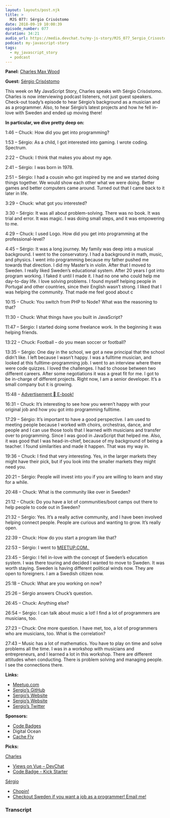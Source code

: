 ```yaml
---
layout: layouts/post.njk
title: >
  MJS 077: Sérgio Crisóstomo
date: 2018-09-19 10:00:39
episode_number: 077
duration: 34:21
audio_url: https://media.devchat.tv/my-js-story/MJS_077_Sergio_Crisostomo.mp3
podcast: my-javascript-story
tags:
  - my_javascript_story
  - podcast
---
```


**Panel:** [Charles Max Wood](https://twitter.com/cmaxw?lang=en)

**Guest:** [Sérgio Crisóstomo](https://github.com/SergioCrisostomo)

This week on My JavaScript Story, Charles speaks with Sérgio Crisóstomo. Charles is now interviewing podcast listeners, not just guest speakers. Check-out toady’s episode to hear Sérgio’s background as a musician and as a programmer. Also, to hear Sérgio’s latest projects and how he fell in-love with Sweden and ended up moving there!

**In particular, we dive pretty deep on:**

1:46 – Chuck: How did you get into programming?

1:53 – Sérgio: As a child, I got interested into gaming. I wrote coding. Spectrum.

2:22 – Chuck: I think that makes you about my age.

2:41 – Sérgio: I was born in 1978.

2:51 – Sérgio: I had a cousin who got inspired by me and we started doing things together. We would show each other what we were doing. Better games and better computers came around. Turned out that I came back to it later in life.

3:29 – Chuck: what got you interested?

3:30 – Sérgio: It was all about problem-solving. There was no book. It was trial and error. It was magic. I was doing small steps, and it was empowering to me.

4:29 – Chuck: I used Logo. How did you get into programming at the professional-level?

4:45 – Sérgio: It was a long journey. My family was deep into a musical background. I went to the conservatory. I had a background in math, music, and physics. I went into programming because my father pushed me towards that direction. I did my Master’s in violin. After that I moved to Sweden. I really liked Sweden’s educational system. After 20 years I got into program working. I faked it until I made it. I had no one who could help me day-to-day life. I love solving problems. I found myself helping people in Portugal and other countries, since their English wasn’t strong. I liked that I was helping the community. That made me feel good about c

10:15 – Chuck: You switch from PHP to Node? What was the reasoning to that?

11:30 – Chuck: What things have you built in JavaScript?

11:47 – Sérgio: I started doing some freelance work. In the beginning it was helping friends.

13:22 – Chuck: Football – do you mean soccer or football?

13:35 – Sérgio: One day in the school, we got a new principal that the school didn’t like. I left because I wasn’t happy. I was a fulltime musician, and looked at this fulltime-programming job. I went to an interview where there were code quizzes. I loved the challenges. I had to choose between two different careers. After some negotiations it was a great fit for me. I got to be in-charge of different projects. Right now, I am a senior developer. It’s a small company but it is growing.

15:48 – [Advertisement  E-book!](http://codebadge.org/)

16:31 – Chuck: It’s interesting to see how you weren’t happy with your original job and how you got into programming fulltime.

17:29 – Sérgio: It’s important to have a good perspective. I am used to meeting people because I worked with choirs, orchestras, dance, and people and I can use those tools that I learned with musicians and transfer over to programming. Since I was good in JavaScript that helped me. Also, it was good that I was head-in-chief, because of my background of being a teacher. I found similarities and made it happen. That was my way in.

19:36 – Chuck: I find that very interesting. Yes, in the larger markets they might have their pick, but if you look into the smaller markets they might need you.

20:21 – Sérgio: People will invest into you if you are willing to learn and stay for a while.

20:48 – Chuck: What is the community like over in Sweden?

21:12 – Chuck: Do you have a lot of communities/boot camps out there to help people to code out in Sweden?

21:32 – Sérgio: Yes. It’s a really active community, and I have been involved helping connect people. People are curious and wanting to grow. It’s really open.

22:39 – Chuck: How do you start a program like that?

22:53 – Sérgio: I went to [MEETUP.COM.&nbsp;](https://www.meetup.com)

23:45 – Sérgio: I fell in-love with the concept of Sweden’s education system. I was there touring and decided I wanted to move to Sweden. It was worth staying. Sweden is having different political winds now. They are open to foreigners. I am a Swedish citizen now.

25:18 – Chuck: What are you working on now?

25:26 – Sérgio answers Chuck’s question.

26:45 – Chuck: Anything else?

26:54 – Sérgio: I can talk about music a lot! I find a lot of programmers are musicians, too.

27:23 – Chuck: One more question. I have met, too, a lot of programmers who are musicians, too. What is the correlation?

27:43 – Music has a lot of mathematics. You have to play on time and solve problems all the time. I was in a workshop with musicians and entrepreneurs, and I learned a lot in this workshop. There are different attitudes when conducting. There is problem solving and managing people. I see the connections there.

**Links:**

- [Meetup.com](https://www.meetup.com)
- [Sergio’s GitHub](https://github.com/SergioCrisostomo)
- [Sergio’s Website](http://sergiofrilans.se)
- [Sergio’s Website](http://sergiofrilans.se/musician.html)
- [Sergio’s Twitter](https://twitter.com/sergiofrilans?lang=en)

**Sponsors:**

- [Code Badges](http://codebadge.org/)
- Digital Ocean
- [Cache Fly](https://www.cachefly.com)

**Picks:**

[Charles](https://twitter.com/cmaxw?lang=en)

- [Views on Vue – DevChat](https://devchat.tv/views-on-vue/)
- [Code Badge - Kick Starter](https://www.kickstarter.com/projects/521063736/codebadgeorg)

[Sérgio](https://twitter.com/sergiofrilans?lang=en)

- [Chopin!](https://en.wikipedia.org/wiki/Fr%25C3%25A9d%25C3%25A9ric_Chopin)
- [Checkout Sweden if you want a job as a programmer! Email me!](https://www.prorenata.se)

### Transcript
